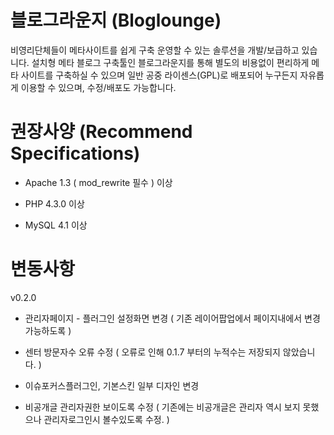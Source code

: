 블로그라운지 (Bloglounge)
===========

비영리단체들이 메타사이트를 쉽게 구축 운영할 수 있는 솔루션을 개발/보급하고 있습니다. 설치형 메타 블로그 구축툴인 블로그라운지를 통해 별도의 비용없이 편리하게 메타 사이트를 구축하실 수 있으며 일반 공중 라이센스(GPL)로 배포되어 누구든지 자유롭게 이용할 수 있으며, 수정/배포도 가능합니다.

권장사양 (Recommend Specifications)
===========
- Apache 1.3 ( mod_rewrite 필수 ) 이상

- PHP 4.3.0 이상

- MySQL  4.1 이상

변동사항
===========
v0.2.0

- 관리자페이지 - 플러그인 설정화면 변경 ( 기존 레이어팝업에서 페이지내에서 변경가능하도록 )

- 센터 방문자수 오류 수정 ( 오류로 인해 0.1.7 부터의 누적수는 저장되지 않았습니다. )

- 이슈포커스플러그인, 기본스킨 일부 디자인 변경

- 비공개글 관리자권한 보이도록 수정 ( 기존에는 비공개글은 관리자 역시 보지 못했으나 관리자로그인시 볼수있도록 수정. )
